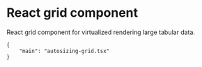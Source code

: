 # React grid component

React grid component for virtualized rendering large tabular data.

```app.example
{
    "main": "autosizing-grid.tsx"
}
```
